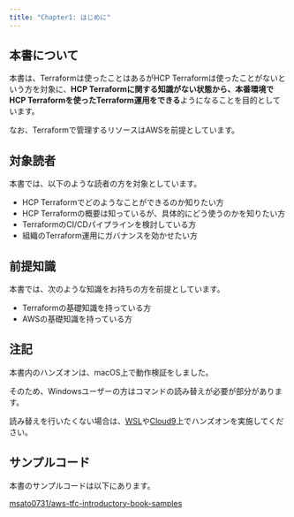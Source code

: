 ```yaml
---
title: "Chapter1: はじめに"
---
```


## 本書について

本書は、Terraformは使ったことはあるがHCP Terraformは使ったことがないという方を対象に、**HCP Terraformに関する知識がない状態から、本番環境でHCP Terraformを使ったTerraform運用をできる**ようになることを目的としています。

なお、Terraformで管理するリソースはAWSを前提としています。

## 対象読者

本書では、以下のような読者の方を対象としています。

- HCP Terraformでどのようなことができるのか知りたい方
- HCP Terraformの概要は知っているが、具体的にどう使うのかを知りたい方
- TerraformのCI/CDパイプラインを検討している方
- 組織のTerraform運用にガバナンスを効かせたい方

## 前提知識

本書では、次のような知識をお持ちの方を前提としています。

- Terraformの基礎知識を持っている方
- AWSの基礎知識を持っている方

## 注記

本書内のハンズオンは、macOS上で動作検証をしました。

そのため、Windowsユーザーの方はコマンドの読み替えが必要が部分があります。

読み替えを行いたくない場合は、[WSL](https://learn.microsoft.com/ja-jp/windows/wsl/install)や[Cloud9](https://aws.amazon.com/jp/cloud9/)上でハンズオンを実施してください。

## サンプルコード

本書のサンプルコードは以下にあります。

[msato0731/aws-tfc-introductory-book-samples](https://github.com/msato0731/aws-tfc-introductory-book-samples)